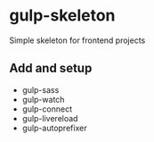 # gulp-skeleton

Simple skeleton for frontend projects

## Add and setup

- gulp-sass
- gulp-watch
- gulp-connect
- gulp-livereload
- gulp-autoprefixer
